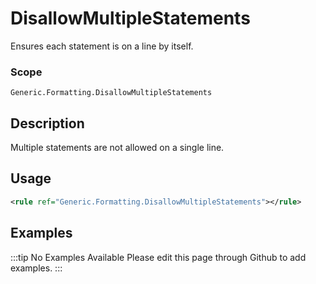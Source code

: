 # DisallowMultipleStatements

Ensures each statement is on a line by itself.

### Scope

`Generic.Formatting.DisallowMultipleStatements`

## Description

Multiple statements are not allowed on a single line.

## Usage

```xml
<rule ref="Generic.Formatting.DisallowMultipleStatements"></rule>
```

## Examples

:::tip No Examples Available
Please edit this page through Github to add examples.
:::